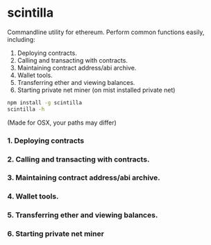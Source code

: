 # scintilla

Commandline utility for ethereum. Perform common functions easily, including:

1. Deploying contracts.
2. Calling and transacting with contracts.
3. Maintaining contract address/abi archive.
4. Wallet tools.
5. Transferring ether and viewing balances.
6. Starting private net miner (on mist installed private net)

```bash
npm install -g scintilla
scintilla -h
```

(Made for OSX, your paths may differ)

### 1. Deploying contracts

### 2. Calling and transacting with contracts.

### 3. Maintaining contract address/abi archive.

### 4. Wallet tools.

### 5. Transferring ether and viewing balances.

### 6. Starting private net miner
